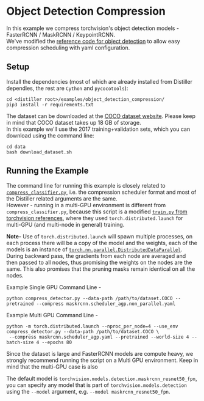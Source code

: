 # Object Detection Compression

In this example we compress torchvision's object detection models - FasterRCNN / MaskRCNN / KeypointRCNN.  
We've modified the [reference code for object detection](https://github.com/pytorch/vision/tree/master/references/detection)
to allow easy compression scheduling with yaml configuration.

## Setup
Install the dependencies 
(most of which are already installed from Distiller dependies, the rest are `Cython` and `pycocotools`):
    
    cd <distiller root>/examples/object_detection_compression/
    pip3 install -r requirements.txt 

The dataset can be downloaded at the [COCO dataset website](http://cocodataset.org/#download).
Please keep in mind that COCO dataset takes up 18 GB of storage.  
In this example we'll use the 2017 training+validation sets, which you can download using the command line:

    cd data
    bash download_dataset.sh

## Running the Example
The command line for running this example is closely related to 
[`compress_classifier.py`](../classifier_compression/compress_classifier.py), i.e. the
compression scheduler format and most of the Distiller related arguments are the same.  
However - running in a multi-GPU environment is different from `compress_classifier.py`, because this script is a modified
[`train.py` from torchvision references](https://github.com/pytorch/vision/tree/master/references/detection/train.py), 
where they used `torch.distributed.launch` for multi-GPU (and multi-node in general) training.

**Note-** Use of `torch.distributed.launch` will spawn multiple processes, on each process
there will be a copy of the model and the weights, each of the models is an instance of 
[`torch.nn.parallel.DistributedDataParallel`](https://pytorch.org/docs/stable/nn.html#distributeddataparallel).
During backward pass, the gradients from each node are averaged and then passed to all nodes,
thus promising the weights on the nodes are the same. 
This also promises that the pruning masks remain identical on all the nodes.
 
 Example Single GPU Command Line - 
 
    python compress_detector.py --data-path /path/to/dataset.COCO --pretrained --compress maskrcnn.scheduler_agp.non_parallel.yaml

 Example Multi GPU Command Line -  
 
    python -m torch.distributed.launch --nproc_per_node=4 --use_env compress_detector.py --data-path /path/to/dataset.COCO \
     --compress maskrcnn.scheduler_agp.yaml --pretrained --world-size 4 --batch-size 4 --epochs 80

Since the dataset is large and FasterRCNN models are compute heavy, we strongly recommend
running the script on a Multi GPU environment. Keep in mind that the multi-GPU case is also 

The default model is `torchvision.models.detection.maskrcnn_resnet50_fpn`, you can specify 
any model that is part of `torchvision.models.detection` using
 the `--model` argument, e.g. `--model maskrcnn_resnet50_fpn`.